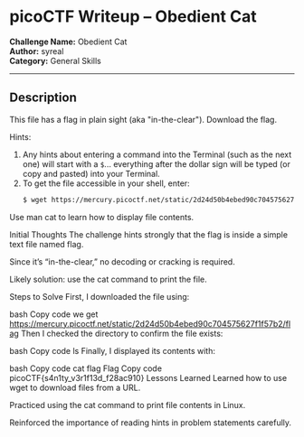 # picoCTF Writeup – Obedient Cat

**Challenge Name:** Obedient Cat  
**Author:** syreal  
**Category:** General Skills  

---

##  Description
This file has a flag in plain sight (aka "in-the-clear"). Download the flag.  

Hints:  
1. Any hints about entering a command into the Terminal (such as the next one) will start with a `$`... everything after the dollar sign will be typed (or copy and pasted) into your Terminal.  
2. To get the file accessible in your shell, enter:  
   ```bash
   $ wget https://mercury.picoctf.net/static/2d24d50b4ebed90c704575627f1f57b2/flag
Use man cat to learn how to display file contents.

 Initial Thoughts
The challenge hints strongly that the flag is inside a simple text file named flag.

Since it’s “in-the-clear,” no decoding or cracking is required.

Likely solution: use the cat command to print the file.

 Steps to Solve
First, I downloaded the file using:

bash
Copy code
we get https://mercury.picoctf.net/static/2d24d50b4ebed90c704575627f1f57b2/flag
Then I checked the directory to confirm the file exists:

bash
Copy code
ls
Finally, I displayed its contents with:

bash
Copy code
cat flag
 Flag
Copy code
picoCTF{s4n1ty_v3r1f13d_f28ac910}
Lessons Learned
Learned how to use wget to download files from a URL.

Practiced using the cat command to print file contents in Linux.


Reinforced the importance of reading hints in problem statements carefully.
